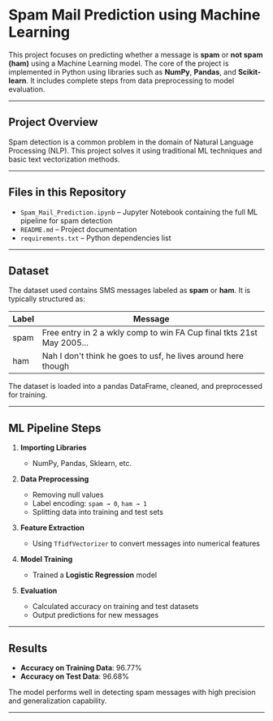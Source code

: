 # Spam Mail Prediction using Machine Learning

This project focuses on predicting whether a message is **spam** or **not spam (ham)** using a Machine Learning model. The core of the project is implemented in Python using libraries such as **NumPy**, **Pandas**, and **Scikit-learn**. It includes complete steps from data preprocessing to model evaluation.

---

## Project Overview

Spam detection is a common problem in the domain of Natural Language Processing (NLP). This project solves it using traditional ML techniques and basic text vectorization methods.

---

## Files in this Repository

- `Spam_Mail_Prediction.ipynb` – Jupyter Notebook containing the full ML pipeline for spam detection
- `README.md` – Project documentation
- `requirements.txt` – Python dependencies list

---

## Dataset

The dataset used contains SMS messages labeled as **spam** or **ham**. It is typically structured as:

| Label | Message |
|-------|---------|
| spam  | Free entry in 2 a wkly comp to win FA Cup final tkts 21st May 2005... |
| ham   | Nah I don't think he goes to usf, he lives around here though |

The dataset is loaded into a pandas DataFrame, cleaned, and preprocessed for training.

---

## ML Pipeline Steps

1. **Importing Libraries**
   - NumPy, Pandas, Sklearn, etc.

2. **Data Preprocessing**
   - Removing null values
   - Label encoding: `spam → 0`, `ham → 1`
   - Splitting data into training and test sets

3. **Feature Extraction**
   - Using `TfidfVectorizer` to convert messages into numerical features

4. **Model Training**
   - Trained a **Logistic Regression** model

5. **Evaluation**
   - Calculated accuracy on training and test datasets
   - Output predictions for new messages

---

## Results

- **Accuracy on Training Data**: 96.77%
- **Accuracy on Test Data**: 96.68%

The model performs well in detecting spam messages with high precision and generalization capability.

---
